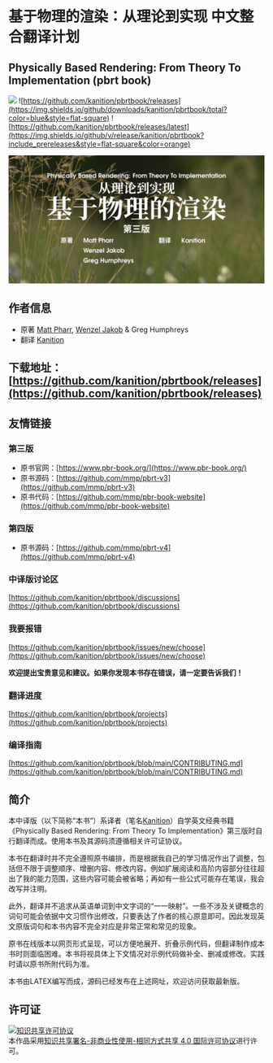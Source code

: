 # 基于物理的渲染：从理论到实现 中文整合翻译计划
## Physically Based Rendering: From Theory To Implementation (pbrt book) 
![](https://img.shields.io/badge/Made%20with-Tex-brightgreen?style=flat-square)
![https://github.com/kanition/pbrtbook/releases](https://img.shields.io/github/downloads/kanition/pbrtbook/total?color=blue&style=flat-square)
![https://github.com/kanition/pbrtbook/releases/latest](https://img.shields.io/github/v/release/kanition/pbrtbook?include_prereleases&style=flat-square&color=orange)

![Landscape view-3 @pbrt-v3-scenes/landscape](Pictures/title.png)

## 作者信息
- 原著 [Matt Pharr](https://pharr.org/matt), [Wenzel Jakob](https://rgl.epfl.ch/people/wjakob) & Greg Humphreys
- 翻译 [Kanition](https://github.com/kanition)

## 下载地址：[https://github.com/kanition/pbrtbook/releases](https://github.com/kanition/pbrtbook/releases)
## 友情链接
### 第三版
* 原书官网：[https://www.pbr-book.org/](https://www.pbr-book.org/)
* 原书源码：[https://github.com/mmp/pbrt-v3](https://github.com/mmp/pbrt-v3)
* 原书代码：[https://github.com/mmp/pbr-book-website](https://github.com/mmp/pbr-book-website)
### 第四版
* 原书源码：[https://github.com/mmp/pbrt-v4](https://github.com/mmp/pbrt-v4)
### 中译版讨论区
[https://github.com/kanition/pbrtbook/discussions](https://github.com/kanition/pbrtbook/discussions)
### 我要报错
[https://github.com/kanition/pbrtbook/issues/new/choose](https://github.com/kanition/pbrtbook/issues/new/choose)

**欢迎提出宝贵意见和建议。如果你发现本书存在错误，请一定要告诉我们！**

### 翻译进度
[https://github.com/kanition/pbrtbook/projects](https://github.com/kanition/pbrtbook/projects)

### 编译指南
[https://github.com/kanition/pbrtbook/blob/main/CONTRIBUTING.md](https://github.com/kanition/pbrtbook/blob/main/CONTRIBUTING.md)

## 简介
本中译版（以下简称“本书”）系译者（笔名[Kanition](https://github.com/kanition)）自学英文经典书籍《Physically Based Rendering: From Theory To Implementation》第三版时自行翻译而成。使用本书及其源码须遵循相关许可证协议。

本书在翻译时并不完全遵照原书编排，而是根据我自己的学习情况作出了调整，包括但不限于调整顺序、增删内容、修改内容。例如扩展阅读和高阶内容部分往往超出了我的能力范围，这些内容可能会被省略；再如有一些公式可能存在笔误，我会改写并注明。

此外，翻译并不追求从英语单词到中文字词的“一一映射”。一些不涉及关键概念的词句可能会依据中文习惯作出修改，只要表达了作者的核心原意即可。因此发现英文原版词句和本书内容不完全对应是非常正常和常见的现象。

原书在线版本以网页形式呈现，可以方便地展开、折叠示例代码，但翻译制作成本书时则面临困难。本书将视具体上下文情况对示例代码做补全、删减或修改。实践时请以原书所附代码为准。

本书由LATEX编写而成，源码已经发布在上述网址，欢迎访问获取最新版。
## 许可证
<a rel="license" href="http://creativecommons.org/licenses/by-nc-sa/4.0/"><img alt="知识共享许可协议" style="border-width:0" src="https://i.creativecommons.org/l/by-nc-sa/4.0/88x31.png" /></a><br />本作品采用<a rel="license" href="http://creativecommons.org/licenses/by-nc-sa/4.0/">知识共享署名-非商业性使用-相同方式共享 4.0 国际许可协议</a>进行许可。